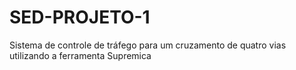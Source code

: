 # SED-PROJETO-1
Sistema de controle de tráfego para um cruzamento de quatro vias utilizando a ferramenta Supremica
